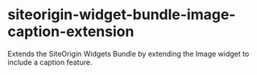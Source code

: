 # siteorigin-widget-bundle-image-caption-extension
Extends the SiteOrigin Widgets Bundle by extending the Image widget to include a caption feature.
